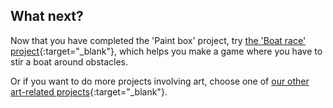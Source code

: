 ## What next?
Now that you have completed the 'Paint box' project, try [the 'Boat race' project](https://projects.raspberrypi.org/en/projects/boat-race){:target="_blank"}, which helps you make a game where you have to stir a boat around obstacles.

Or if you want to do more projects involving art, choose one of [our other art-related projects](https://projects.raspberrypi.org/en/projects?interests%5B%5D=art){:target="_blank"}.
